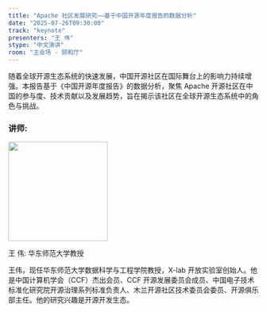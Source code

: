 ```yaml
---
title: "Apache 社区发展研究——基于中国开源年度报告的数据分析"
date: "2025-07-26T09:30:00"
track: "keynote"
presenters: "王 伟"
stype: "中文演讲"
room: "主会场 - 颐和厅"
---
```


随着全球开源生态系统的快速发展，中国开源社区在国际舞台上的影响力持续增强。本报告基于《中国开源年度报告》的数据分析，聚焦 Apache 开源社区在中国的参与度、技术贡献以及发展趋势，旨在揭示该社区在全球开源生态系统中的角色与挑战。

### 讲师:

<img src="https://sessionize.com/image/c9d3-400o400o1-ppTduZcHdbdZoE2Ns9x5h7.jpg" width="200" /><br/>

王 伟: 华东师范大学教授

王伟，现任华东师范大学数据科学与工程学院教授，X-lab 开放实验室创始人。他是中国计算机学会（CCF）杰出会员、CCF 开源发展委员会成员、中国电子技术标准化研究院开源治理系列标准负责人、木兰开源社区技术委员会委员、开源俱乐部主任。他的研究兴趣是开源开发生态。